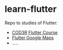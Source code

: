 # learn-flutter
Repo to studies of Flutter:

* [COD3R](https://www.cod3r.com.br/) [Flutter Course](https://github.com/robsonoduarte/learn-flutter/tree/master/flutter_course)
* [Flutter Google Maps](https://github.com/robsonoduarte/learn-flutter/tree/master/flutter_maps)
* .....
